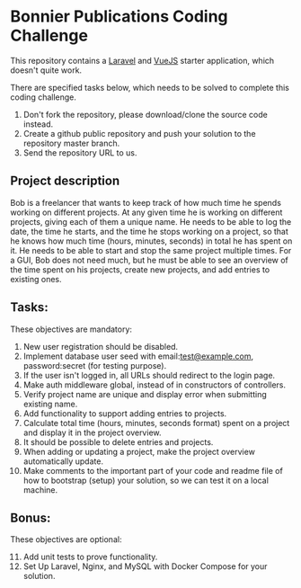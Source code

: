 # Bonnier Publications Coding Challenge
This repository contains a [Laravel](https://laravel.com/docs/7.x) and [VueJS](https://vuejs.org/) starter application, which doesn't quite work.

There are specified tasks below, which needs to be solved to complete this coding challenge.

1. Don't fork the repository, please download/clone the source code instead.
2. Create a github public repository and push your solution to the repository master branch.
3. Send the repository URL to us. 

## Project description
Bob is a freelancer that wants to keep track of how much time he spends working on different projects.
At any given time he is working on different projects, giving each of them a unique name.
He needs to be able to log the date, the time he starts, and the time he stops working on a project, so that he knows how much time (hours, minutes, seconds) in total he has spent on it.
He needs to be able to start and stop the same project multiple times.
For a GUI, Bob does not need much, but he must be able to see an overview of the time spent on his projects, create new projects, and add entries to existing ones.

## Tasks:
These objectives are mandatory:

1. New user registration should be disabled. 
2. Implement database user seed with email:test@example.com, password:secret (for testing purpose).
3. If the user isn't logged in, all URLs should redirect to the login page.
4. Make auth middleware global, instead of in constructors of controllers.
5. Verify project name are unique and display error when submitting existing name.
6. Add functionality to support adding entries to projects.
7. Calculate total time (hours, minutes, seconds format) spent on a project and display it in the project overview.
8. It should be possible to delete entries and projects.
9. When adding or updating a project, make the project overview automatically update.
10. Make comments to the important part of your code and readme file of how to bootstrap (setup) your solution, so we can test it on a local machine.

## Bonus:
These objectives are optional:

11. Add unit tests to prove functionality.
12. Set Up Laravel, Nginx, and MySQL with Docker Compose for your solution.
